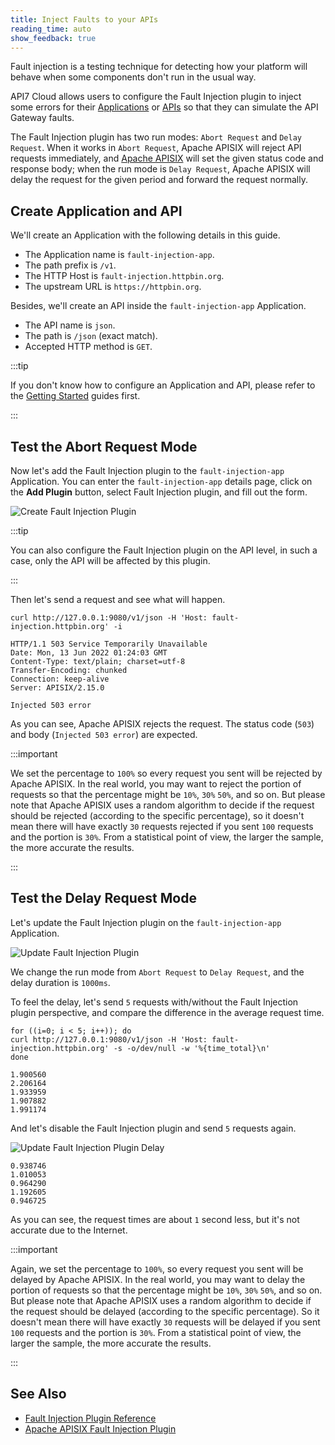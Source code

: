 ```yaml
---
title: Inject Faults to your APIs
reading_time: auto
show_feedback: true
---
```


Fault injection is a testing technique for detecting how your platform will behave when
some components don't run in the usual way.

API7 Cloud allows users to configure the Fault Injection plugin to inject some errors for
their [Applications](../../concepts/application.md) or [APIs](../../concepts/api.md) so that
they can simulate the API Gateway faults.

The Fault Injection plugin has two run modes: `Abort Request` and `Delay Request`. When it works in
`Abort Request`, Apache APISIX will reject API requests immediately, and [Apache APISIX](https://apisix.apache.org)
will set the given status code and response body; when the run mode is `Delay Request`, Apache APISIX
will delay the request for the given period and forward the request normally.

Create Application and API
--------------------------

We'll create an Application with the following details in this guide.

* The Application name is `fault-injection-app`.
* The path prefix is `/v1`.
* The HTTP Host is `fault-injection.httpbin.org`.
* The upstream URL is `https://httpbin.org`.

Besides, we'll create an API inside the `fault-injection-app` Application.

* The API name is `json`.
* The path is `/json` (exact match).
* Accepted HTTP method is `GET`.

:::tip

If you don't know how to configure an Application and API, please refer to the [Getting Started](../../getting-started) guides first.

:::

Test the Abort Request Mode
---------------------------

Now let's add the Fault Injection plugin to the `fault-injection-app` Application.
You can enter the `fault-injection-app` details page, click on the **Add Plugin** button,
select Fault Injection plugin, and fill out the form.

![Create Fault Injection Plugin](https://static.apiseven.com/2022/12/30/create-fault-injection-plugin.png)

:::tip

You can also configure the Fault Injection plugin on the API level,
in such a case, only the API will be affected by this plugin.

:::

Then let's send a request and see what will happen.

```shell
curl http://127.0.0.1:9080/v1/json -H 'Host: fault-injection.httpbin.org' -i
```

```shell
HTTP/1.1 503 Service Temporarily Unavailable
Date: Mon, 13 Jun 2022 01:24:03 GMT
Content-Type: text/plain; charset=utf-8
Transfer-Encoding: chunked
Connection: keep-alive
Server: APISIX/2.15.0

Injected 503 error
```

As you can see, Apache APISIX rejects the request.
The status code (`503`) and body (`Injected 503 error`) are expected.

:::important

We set the percentage to `100%` so every request you sent will be rejected by
Apache APISIX. In the real world, you may want to reject the portion of requests so that
the percentage might be `10%`, `30%` `50%`, and so on. But please note that Apache APISIX
uses a random algorithm to decide if the request should be rejected (according to the
specific percentage), so it doesn't mean there will have exactly `30` requests rejected
if you sent `100` requests and the portion is `30%`. From a statistical point of view, the larger
the sample, the more accurate the results.

:::

Test the Delay Request Mode
---------------------------

Let's update the Fault Injection plugin on the `fault-injection-app` Application.

![Update Fault Injection Plugin](https://static.apiseven.com/2022/12/30/update-fault-injection-plugin.png)

We change the run mode from `Abort Request` to `Delay Request`, and the delay duration is
`1000ms`.

To feel the delay, let's send `5` requests with/without the Fault Injection plugin
perspective, and compare the difference in the average request time.

```shell
for ((i=0; i < 5; i++)); do
curl http://127.0.0.1:9080/v1/json -H 'Host: fault-injection.httpbin.org' -s -o/dev/null -w '%{time_total}\n'
done
```

```shell
1.900560
2.206164
1.933959
1.907882
1.991174
```

And let's disable the Fault Injection plugin and send `5` requests again.

![Update Fault Injection Plugin Delay](https://static.apiseven.com/2022/12/30/update-fault-injection-plugin-disable.png)

```shell
0.938746
1.010053
0.964290
1.192605
0.946725
```

As you can see, the request times are about `1` second less, but it's not accurate due
to the Internet.

:::important

Again, we set the percentage to `100%`, so every request you sent will be delayed by
Apache APISIX. In the real world, you may want to delay the portion of requests so that
the percentage might be `10%`, `30%` `50%`, and so on. But please note that Apache APISIX
uses a random algorithm to decide if the request should be delayed (according to the
specific percentage). So it doesn't mean there will have exactly `30` requests will be delayed
if you sent `100` requests and the portion is `30%`. From a statistical point of view, the larger
the sample, the more accurate the results.

:::

See Also
--------

* [Fault Injection Plugin Reference](../../references/plugins/traffic-management/fault-injection.md)
* [Apache APISIX Fault Injection Plugin](https://apisix.apache.org/docs/apisix/next/plugins/fault-injection/)
